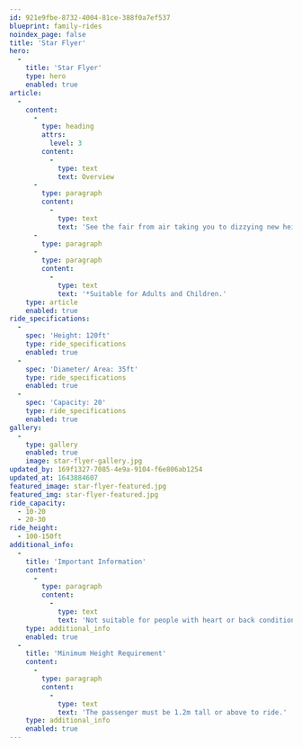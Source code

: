 ```yaml
---
id: 921e9fbe-8732-4004-81ce-388f0a7ef537
blueprint: family-rides
noindex_page: false
title: 'Star Flyer'
hero:
  -
    title: 'Star Flyer'
    type: hero
    enabled: true
article:
  -
    content:
      -
        type: heading
        attrs:
          level: 3
        content:
          -
            type: text
            text: Overview
      -
        type: paragraph
        content:
          -
            type: text
            text: 'See the fair from air taking you to dizzying new heights!'
      -
        type: paragraph
      -
        type: paragraph
        content:
          -
            type: text
            text: '*Suitable for Adults and Children.'
    type: article
    enabled: true
ride_specifications:
  -
    spec: 'Height: 120ft'
    type: ride_specifications
    enabled: true
  -
    spec: 'Diameter/ Area: 35ft'
    type: ride_specifications
    enabled: true
  -
    spec: 'Capacity: 20'
    type: ride_specifications
    enabled: true
gallery:
  -
    type: gallery
    enabled: true
    image: star-flyer-gallery.jpg
updated_by: 169f1327-7085-4e9a-9104-f6e806ab1254
updated_at: 1643884607
featured_image: star-flyer-featured.jpg
featured_img: star-flyer-featured.jpg
ride_capacity:
  - 10-20
  - 20-30
ride_height:
  - 100-150ft
additional_info:
  -
    title: 'Important Information'
    content:
      -
        type: paragraph
        content:
          -
            type: text
            text: 'Not suitable for people with heart or back conditions or of a nervous disposition should avoid riding. Other medical conditions that may preclude riding include pregnancy, recent surgery, broken bones, or neck problems.'
    type: additional_info
    enabled: true
  -
    title: 'Minimum Height Requirement'
    content:
      -
        type: paragraph
        content:
          -
            type: text
            text: 'The passenger must be 1.2m tall or above to ride.'
    type: additional_info
    enabled: true
---
```


